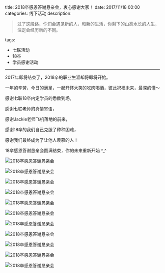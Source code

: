 title: 2018卒感恩答谢恳亲会，衷心感谢大家！
date: 2017/11/18 00:00
categories: 线下活动
description: <blockquote class="blockquote-center">过了这段路，你们会遇见新的人，和新的生活，你剩下的山高水长的人生，注定会经历新的不同。</blockquote>
tags:
- 七联活动
- 18卒
- 学员感谢活动

---


2017年即将结束了，2018卒的职业生涯却将即将开始。

一年的辛劳，今日的满足，一起开怀大笑的吃肉喝酒，彼此祝福未来，最深的懂〜

感谢七联18卒内定学员的悉数到场，

感谢七联老师的真情寄语，

感谢Jackie老师飞机落地的前来，

感谢18卒的我们自己克服了种种困难，

感谢我们最终成为了让他人羡慕的人！

18卒感恩答谢恳亲会圆满结束，你的未来重新开始 ^_^

![2018卒感恩答谢恳亲会](http://wx1.sinaimg.cn/mw690/a9a40e85gy1flzgqrn7klj213y0u0qi4.jpg)

![2018卒感恩答谢恳亲会](http://wx4.sinaimg.cn/mw690/a9a40e85gy1flzgpjgeb7j219a1yx4qp.jpg)

![2018卒感恩答谢恳亲会](http://wx3.sinaimg.cn/mw690/a9a40e85gy1flzgppggnaj21kw23vqv7.jpg)

![2018卒感恩答谢恳亲会](http://wx1.sinaimg.cn/mw690/a9a40e85gy1flzgqbmkdgj21kw16ou0z.jpg)

![2018卒感恩答谢恳亲会](http://wx4.sinaimg.cn/mw690/a9a40e85gy1flzgqxx6ldj21kw23v4qr.jpg)

![2018卒感恩答谢恳亲会](http://wx3.sinaimg.cn/mw690/a9a40e85gy1flzgr4gc64j21kw23vx6r.jpg)

![2018卒感恩答谢恳亲会](http://wx4.sinaimg.cn/mw690/a9a40e85gy1flzgr9el79j21400u0k1b.jpg)

![2018卒感恩答谢恳亲会](http://wx1.sinaimg.cn/mw690/a9a40e85gy1flzgreva1uj21kw16o7wk.jpg)

![2018卒感恩答谢恳亲会](http://wx1.sinaimg.cn/mw690/a9a40e85gy1flzgrrcfntj21kw23vb2b.jpg)

![2018卒感恩答谢恳亲会](http://wx2.sinaimg.cn/mw690/a9a40e85gy1flzgrycrguj21kw23v4qr.jpg)

![2018卒感恩答谢恳亲会](http://wx2.sinaimg.cn/mw690/a9a40e85gy1flzgs76w6wj20t40jz44b.jpg)